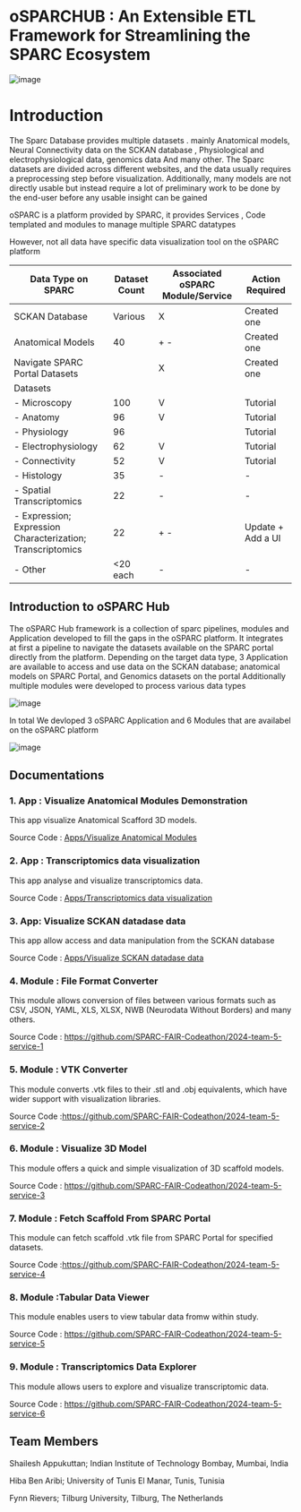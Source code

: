 # oSPARCHUB : An Extensible ETL Framework for Streamlining the SPARC Ecosystem
 ![image](https://github.com/user-attachments/assets/e2c126c1-2649-4f06-9cf6-2923b4dc9d0d)


# Introduction
The Sparc Database provides multiple datasets . mainly Anatomical models, Neural Connectivity data on the SCKAN database , Physiological and electrophysiological data, genomics data
And many other.
The Sparc datasets are divided across different websites, and the data usually requires a preprocessing step before visualization.
Additionally, many models are not directly usable but instead require a lot of preliminary work to be done by the end-user before any usable insight can be gained

oSPARC is a platform provided by SPARC, it provides Services , Code templated and modules to manage multiple SPARC datatypes 

However, not all data have specific data visualization tool on the oSPARC platform

| Data Type on SPARC                                | Dataset Count | Associated oSPARC Module/Service | Action Required             |
|---------------------------------------------------|---------------|----------------------------------|-----------------------------|
| SCKAN Database                                    | Various       | X                                | Created one                 |
| Anatomical Models                                 | 40            |  +  -                            | Created one                 |
| Navigate SPARC Portal Datasets                    |               | X                                | Created one                 |
| Datasets                                          |               |                                  |                             |
| - Microscopy                                      | 100           | V                                | Tutorial                    |
| - Anatomy                                         | 96            | V                                | Tutorial                    |
| - Physiology                                      | 96            |                                  | Tutorial                    |
| - Electrophysiology                               | 62            | V                                | Tutorial                    |
| - Connectivity                                    | 52            | V                                | Tutorial                    |
| - Histology                                       | 35            | -                                | -                           |
| - Spatial Transcriptomics                         | 22            | -                                | -                           |
| - Expression; Expression Characterization; Transcriptomics | 22  | +  -                             | Update + Add a UI           |
| - Other                                           | <20 each      | -                                | -                           |


## Introduction to oSPARC Hub

The oSPARC Hub framework is a collection of sparc pipelines, modules and Application  developed to fill the gaps in the oSPARC platform.
It integrates at first a pipeline to navigate the datasets available on the SPARC portal directly from the platform.
Depending on the target data type, 3 Application are available to access and use data on the SCKAN database; anatomical models on SPARC Portal, and Genomics datasets on the portal 
Additionally multiple modules were developed to process various data types

![image](https://github.com/user-attachments/assets/4c1fc6c6-ae96-40bd-b8ca-f77873d2ef1c)


In total We devloped 3 oSPARC Application and 6 Modules that are availabel on the oSPARC platform 


![image](https://github.com/user-attachments/assets/8402bf82-d38f-40e5-95e4-f3586637a615)

 
## Documentations

### 1. App : Visualize Anatomical Modules Demonstration

This app visualize Anatomical Scafford 3D models. 

Source Code : [Apps/Visualize Anatomical Modules](https://github.com/SPARC-FAIR-Codeathon/2024-team-5/tree/main/Apps/Visualize%20Anatomical%20Modules)

### 2. App : Transcriptomics data visualization

This app analyse and visualize transcriptomics data.

Source Code : [Apps/Transcriptomics data visualization](https://github.com/SPARC-FAIR-Codeathon/2024-team-5/tree/main/Apps/Transcriptomics%20data%20visualization)

### 3. App: Visualize SCKAN datadase data

This app allow access and data manipulation from the SCKAN database

Source Code : [Apps/Visualize SCKAN datadase data](https://github.com/SPARC-FAIR-Codeathon/2024-team-5/tree/main/Apps/Visualize%20SCKAN%20datadase%20data)

 
###  4. Module : File Format Converter

This module allows conversion of files between various formats such as CSV, JSON, YAML, XLS, XLSX, NWB (Neurodata Without Borders) and many others.

Source Code : https://github.com/SPARC-FAIR-Codeathon/2024-team-5-service-1

###  5. Module : VTK Converter

This module converts .vtk files to their .stl and .obj equivalents, which have wider support with visualization libraries.

Source Code :https://github.com/SPARC-FAIR-Codeathon/2024-team-5-service-2

###  6.  Module : Visualize 3D Model

This module offers a quick and simple visualization of 3D scaffold models.

Source Code : https://github.com/SPARC-FAIR-Codeathon/2024-team-5-service-3

###  7. Module : Fetch Scaffold From SPARC Portal

This module can fetch scaffold .vtk file from SPARC Portal for specified datasets.

Source Code :https://github.com/SPARC-FAIR-Codeathon/2024-team-5-service-4

### 8. Module :Tabular Data Viewer

This module enables users to view tabular data fromw within study.

Source Code : https://github.com/SPARC-FAIR-Codeathon/2024-team-5-service-5

###  9.  Module : Transcriptomics Data Explorer

This module allows users to explore and visualize transcriptomic data.

Source Code : https://github.com/SPARC-FAIR-Codeathon/2024-team-5-service-6



## Team Members
Shailesh Appukuttan; Indian Institute of Technology Bombay, Mumbai, India

Hiba Ben Aribi;  University of Tunis El Manar, Tunis, Tunisia

Fynn Rievers; Tilburg University, Tilburg, The Netherlands





